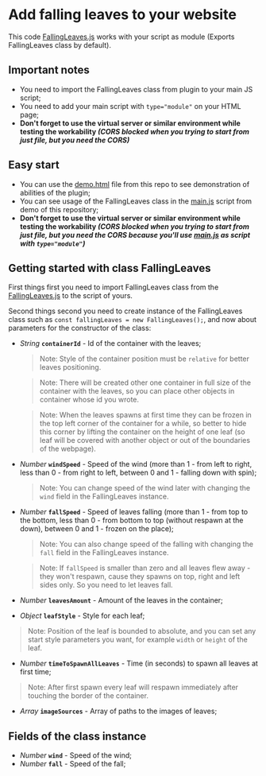 # Add falling leaves to your website
This code [FallingLeaves.js](https://github.com/Dead-Paul/falling-leaves/blob/main/FallingLeaves.js) works with your script as module (Exports FallingLeaves class by default).

## Important notes
- You need to import the FallingLeaves class from plugin to your main JS script;
- You need to add your main script with `type="module"` on your HTML page;
- **Don't forget to use the virtual server or similar environment while testing the workability _(CORS blocked when you trying to start from just file, but you need the CORS)_**

## Easy start
- You can use the [demo.html](https://github.com/Dead-Paul/falling-leaves/blob/main/demo.html) file from this repo to see demonstration of abilities of the plugin;
- You can see usage of the FallingLeaves class in the [main.js](https://github.com/Dead-Paul/falling-leaves/blob/main/demo/js/main.js) script from demo of this repository;
- **Don't forget to use the virtual server or similar environment while testing the workability _(CORS blocked when you trying to start from just file, but you need the CORS because you'll use [main.js](https://github.com/Dead-Paul/falling-leaves/blob/main/demo/js/main.js) as script with `type="module"`)_**

## Getting started with class FallingLeaves
First things first you need to import FallingLeaves class from the [FallingLeaves.js](https://github.com/Dead-Paul/falling-leaves/blob/main/FallingLeaves.js) to the script of yours.

Second things second you need to create instance of the FallingLeaves class such as `const fallingLeaves = new FallingLeaves();`, and now about parameters for the constructor of the class:

* _String_ **`containerId`** - Id of the container with the leaves;

  > Note: Style of the container position must be `relative` for better leaves positioning.

  > Note: There will be created other one container in full size of the container with the leaves, so you can place other objects in container whose id you wrote.

  > Note: When the leaves spawns at first time they can be frozen in the top left corner of the container for a while, so better to hide this corner by lifting the container on the height of one leaf (so leaf will be covered with another object or out of the boundaries of the webpage).

* _Number_ **`windSpeed`** - Speed of the wind (more than 1 - from left to right, less than 0 - from right to left, between 0 and 1 - falling down with spin);

  > Note: You can change speed of the wind later with changing the `wind` field in the FallingLeaves instance.

* _Number_ **`fallSpeed`** - Speed of leaves falling (more than 1 - from top to the bottom, less than 0 - from bottom to top (without respawn at the down), between 0 and 1 - frozen on the place);

  > Note: You can also change speed of the falling with changing the `fall` field in the FallingLeaves instance.

  > Note: If `fallSpeed` is smaller than zero and all leaves flew away - they won't respawn, cause they spawns on top, right and left sides only. So you need to let leaves fall.

* _Number_ **`leavesAmount`** - Amount of the leaves in the container;

* _Object_ **`leafStyle`** - Style for each leaf;

 > Note: Position of the leaf is bounded to absolute, and you can set any start style parameters you want, for example `width` or `height` of the leaf.

* _Number_ **`timeToSpawnAllLeaves`** - Time (in seconds) to spawn all leaves at first time;

 > Note: After first spawn every leaf will respawn immediately after touching the border of the container.

* _Array<String>_ **`imageSources`** - Array of paths to the images of leaves;

## Fields of the class instance
- _Number_ **`wind`** - Speed of the wind;
- _Number_ **`fall`** - Speed of the fall; 